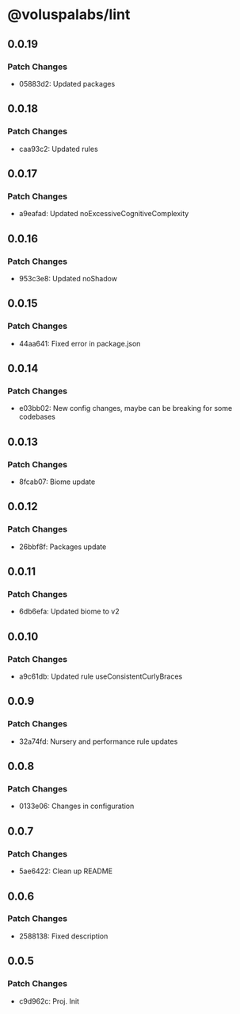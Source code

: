 # @voluspalabs/lint

## 0.0.19

### Patch Changes

- 05883d2: Updated packages

## 0.0.18

### Patch Changes

- caa93c2: Updated rules

## 0.0.17

### Patch Changes

- a9eafad: Updated noExcessiveCognitiveComplexity

## 0.0.16

### Patch Changes

- 953c3e8: Updated noShadow

## 0.0.15

### Patch Changes

- 44aa641: Fixed error in package.json

## 0.0.14

### Patch Changes

- e03bb02: New config changes, maybe can be breaking for some codebases

## 0.0.13

### Patch Changes

- 8fcab07: Biome update

## 0.0.12

### Patch Changes

- 26bbf8f: Packages update

## 0.0.11

### Patch Changes

- 6db6efa: Updated biome to v2

## 0.0.10

### Patch Changes

- a9c61db: Updated rule useConsistentCurlyBraces

## 0.0.9

### Patch Changes

- 32a74fd: Nursery and performance rule updates

## 0.0.8

### Patch Changes

- 0133e06: Changes in configuration

## 0.0.7

### Patch Changes

- 5ae6422: Clean up README

## 0.0.6

### Patch Changes

- 2588138: Fixed description

## 0.0.5

### Patch Changes

- c9d962c: Proj. Init
